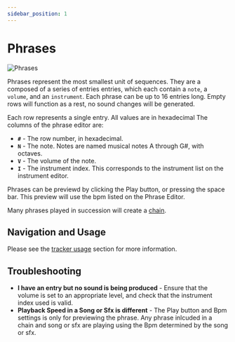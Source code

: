 ```yaml
---
sidebar_position: 1
---
```


# Phrases

![Phrases](/img/editor/phrases.png)

Phrases represent the most smallest unit of sequences. They are a composed of a series of entries entries, which each contain a `note`, a `volume`, and an `instrument`. Each phrase can be up to 16 entries long. Empty rows will function as a rest, no sound changes will be generated.

Each row represents a single entry. All values are in hexadecimal The columns of the phrase editor are:

- **`#`** - The row number, in hexadecimal.
- **`N`** - The note. Notes are named musical notes A through G#, with octaves.
- **`V`** - The volume of the note.
- **`I`** - The instrument index. This corresponds to the instrument list on the instrument editor.

Phrases can be previewd by clicking the Play button, or pressing the space bar. This preview will use the bpm listed on the Phrase Editor.

Many phrases played in succession will create a [chain](chains).

## Navigation and Usage

Please see the [tracker usage](/docs/tracker#navigating-and-using-the-tracker) section for more information.

## Troubleshooting

- **I have an entry but no sound is being produced** - Ensure that the volume is set to an appropriate level, and check that the instrument index used is valid.
- **Playback Speed in a Song or Sfx is different** - The Play button and Bpm settings is only for previewing the phrase. Any phrase inlcuded in a chain and song or sfx are playing using the Bpm determined by the song or sfx.
